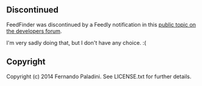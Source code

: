 ## Discontinued ##

FeedFinder was discontinued by a Feedly notification in this [public topic on the developers forum](https://groups.google.com/forum/#!topic/feedly-cloud/pcr0fvCYdfM).

I'm very sadly doing that, but I don't have any choice. :( 


## Copyright ##

Copyright (c) 2014 Fernando Paladini. See LICENSE.txt for further details.

